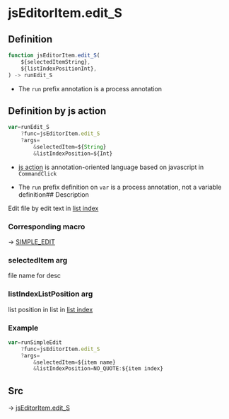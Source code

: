 # jsEditorItem.edit_S

## Definition

```js.js
function jsEditorItem.edit_S(
	${selectedItemString},
	${listIndexPositionInt},
) -> runEdit_S
```

- The `run` prefix annotation is a process annotation
## Definition by js action

```js.js
var=runEdit_S
	?func=jsEditorItem.edit_S
	?args=
		&selectedItem=${String}
		&listIndexPosition=${Int}
```

- [js action](#) is annotation-oriented language based on javascript in `CommandClick`

- The `run` prefix definition on `var` is a process annotation, not a variable definition## Description

Edit file by edit text in [list index](https://github.com/puutaro/CommandClick/blob/master/md/developer/configs/listIndexConfig.md)

### Corresponding macro

-> [SIMPLE_EDIT](https://github.com/puutaro/CommandClick/blob/master/md/developer/js_action/js_action_macro_for_list_index.md#simple_edit)

### selectedItem arg

file name for desc

 ### listIndexListPosition arg

list position in list in [list index](https://github.com/puutaro/CommandClick/blob/master/md/developer/configs/listIndexConfig.md)


### Example

```js.js
var=runSimpleEdit
    ?func=jsEditorItem.edit_S
    ?args=
        &selectedItem=${item name}
        &listIndexPosition=NO_QUOTE:${item index}

```



## Src

-> [jsEditorItem.edit_S](https://github.com/puutaro/CommandClick/blob/master/app/src/main/java/com/puutaro/commandclick/fragment_lib/terminal_fragment/js_interface/list_index/JsEditorItem.kt#L27)


